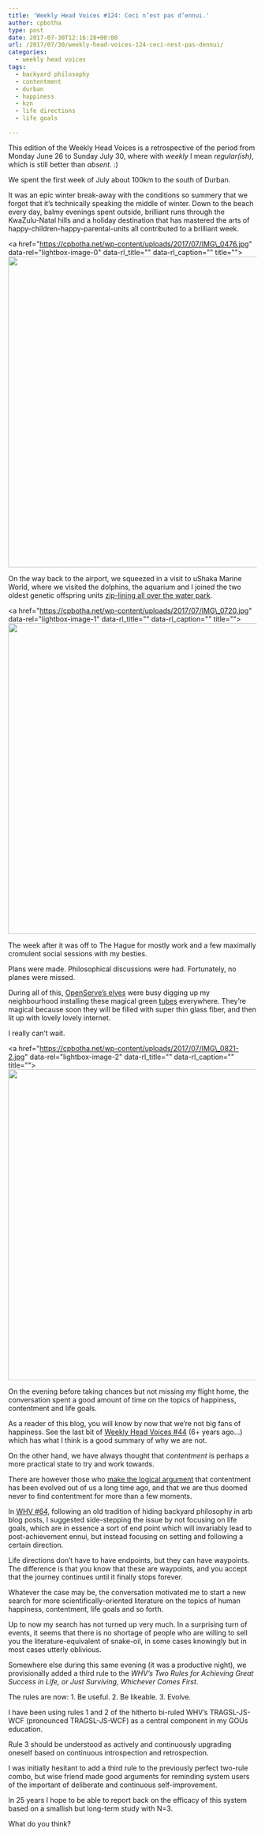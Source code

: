 ```yaml
---
title: 'Weekly Head Voices #124: Ceci n’est pas d’ennui.'
author: cpbotha
type: post
date: 2017-07-30T12:16:28+00:00
url: /2017/07/30/weekly-head-voices-124-ceci-nest-pas-dennui/
categories:
  - weekly head voices
tags:
  - backyard philosophy
  - contentment
  - durban
  - happiness
  - kzn
  - life directions
  - life goals

---
```

This edition of the Weekly Head Voices is a retrospective of the period from Monday June 26 to Sunday July 30, where with _weekly_ I mean _regular(ish)_, which is still better than _absent_. :)

We spent the first week of July about 100km to the south of Durban.

It was an epic winter break-away with the conditions so summery that we forgot that it&#8217;s technically speaking the middle of winter. Down to the beach every day, balmy evenings spent outside, brilliant runs through the KwaZulu-Natal hills and a holiday destination that has mastered the arts of happy-children-happy-parental-units all contributed to a brilliant week.

<a href="https://cpbotha.net/wp-content/uploads/2017/07/IMG\_0476.jpg" data-rel="lightbox-image-0" data-rl\_title="" data-rl_caption="" title=""><img data-attachment-id="2921" data-permalink="https://cpbotha.net/2017/07/30/weekly-head-voices-124-ceci-nest-pas-dennui/img_0476/" data-orig-file="https://cpbotha.net/wp-content/uploads/2017/07/IMG_0476.jpg" data-orig-size="4032,3024" data-comments-opened="1" data-image-meta="{&quot;aperture&quot;:&quot;2.2&quot;,&quot;credit&quot;:&quot;&quot;,&quot;camera&quot;:&quot;iPhone 6s&quot;,&quot;caption&quot;:&quot;&quot;,&quot;created_timestamp&quot;:&quot;1499185644&quot;,&quot;copyright&quot;:&quot;&quot;,&quot;focal_length&quot;:&quot;4.15&quot;,&quot;iso&quot;:&quot;25&quot;,&quot;shutter_speed&quot;:&quot;0.0015600624024961&quot;,&quot;title&quot;:&quot;&quot;,&quot;orientation&quot;:&quot;1&quot;}" data-image-title="IMG_0476" data-image-description="" data-medium-file="https://cpbotha.net/wp-content/uploads/2017/07/IMG_0476-300x225.jpg" data-large-file="https://cpbotha.net/wp-content/uploads/2017/07/IMG_0476-1024x768.jpg" class="alignnone size-large wp-image-2921" src="https://cpbotha.net/wp-content/uploads/2017/07/IMG_0476-1024x768.jpg" alt="" width="840" height="630" srcset="https://cpbotha.net/wp-content/uploads/2017/07/IMG_0476-1024x768.jpg 1024w, https://cpbotha.net/wp-content/uploads/2017/07/IMG_0476-300x225.jpg 300w, https://cpbotha.net/wp-content/uploads/2017/07/IMG_0476-768x576.jpg 768w, https://cpbotha.net/wp-content/uploads/2017/07/IMG_0476-1200x900.jpg 1200w" sizes="(max-width: 709px) 85vw, (max-width: 909px) 67vw, (max-width: 1362px) 62vw, 840px" /></a>

On the way back to the airport, we squeezed in a visit to uShaka Marine World, where we visited the dolphins, the aquarium and I joined the two oldest genetic offspring units [zip-lining all over the water park][1].

<a href="https://cpbotha.net/wp-content/uploads/2017/07/IMG\_0720.jpg" data-rel="lightbox-image-1" data-rl\_title="" data-rl_caption="" title=""><img data-attachment-id="2920" data-permalink="https://cpbotha.net/2017/07/30/weekly-head-voices-124-ceci-nest-pas-dennui/img_0720/" data-orig-file="https://cpbotha.net/wp-content/uploads/2017/07/IMG_0720.jpg" data-orig-size="4032,3024" data-comments-opened="1" data-image-meta="{&quot;aperture&quot;:&quot;2.2&quot;,&quot;credit&quot;:&quot;&quot;,&quot;camera&quot;:&quot;iPhone 6s&quot;,&quot;caption&quot;:&quot;&quot;,&quot;created_timestamp&quot;:&quot;1499604164&quot;,&quot;copyright&quot;:&quot;&quot;,&quot;focal_length&quot;:&quot;4.15&quot;,&quot;iso&quot;:&quot;200&quot;,&quot;shutter_speed&quot;:&quot;0.05&quot;,&quot;title&quot;:&quot;&quot;,&quot;orientation&quot;:&quot;1&quot;}" data-image-title="IMG_0720" data-image-description="" data-medium-file="https://cpbotha.net/wp-content/uploads/2017/07/IMG_0720-300x225.jpg" data-large-file="https://cpbotha.net/wp-content/uploads/2017/07/IMG_0720-1024x768.jpg" class="alignnone size-large wp-image-2920" src="https://cpbotha.net/wp-content/uploads/2017/07/IMG_0720-1024x768.jpg" alt="" width="840" height="630" srcset="https://cpbotha.net/wp-content/uploads/2017/07/IMG_0720-1024x768.jpg 1024w, https://cpbotha.net/wp-content/uploads/2017/07/IMG_0720-300x225.jpg 300w, https://cpbotha.net/wp-content/uploads/2017/07/IMG_0720-768x576.jpg 768w, https://cpbotha.net/wp-content/uploads/2017/07/IMG_0720-1200x900.jpg 1200w" sizes="(max-width: 709px) 85vw, (max-width: 909px) 67vw, (max-width: 1362px) 62vw, 840px" /></a>

The week after it was off to The Hague for mostly work and a few maximally cromulent social sessions with my besties.

Plans were made. Philosophical discussions were had. Fortunately, no planes were missed.

During all of this, [OpenServe&#8217;s elves][2] were busy digging up my neighbourhood installing these magical green [tubes][3] everywhere. They&#8217;re magical because soon they will be filled with super thin glass fiber, and then lit up with lovely lovely internet.

I really can&#8217;t wait.

<a href="https://cpbotha.net/wp-content/uploads/2017/07/IMG\_0821-2.jpg" data-rel="lightbox-image-2" data-rl\_title="" data-rl_caption="" title=""><img data-attachment-id="2926" data-permalink="https://cpbotha.net/2017/07/30/weekly-head-voices-124-ceci-nest-pas-dennui/img_0821-3/" data-orig-file="https://cpbotha.net/wp-content/uploads/2017/07/IMG_0821-2.jpg" data-orig-size="4032,3024" data-comments-opened="1" data-image-meta="{&quot;aperture&quot;:&quot;2.2&quot;,&quot;credit&quot;:&quot;&quot;,&quot;camera&quot;:&quot;iPhone 6s&quot;,&quot;caption&quot;:&quot;&quot;,&quot;created_timestamp&quot;:&quot;1500209183&quot;,&quot;copyright&quot;:&quot;&quot;,&quot;focal_length&quot;:&quot;4.15&quot;,&quot;iso&quot;:&quot;25&quot;,&quot;shutter_speed&quot;:&quot;0.0005720823798627&quot;,&quot;title&quot;:&quot;&quot;,&quot;orientation&quot;:&quot;1&quot;}" data-image-title="IMG_0821" data-image-description="" data-medium-file="https://cpbotha.net/wp-content/uploads/2017/07/IMG_0821-2-300x225.jpg" data-large-file="https://cpbotha.net/wp-content/uploads/2017/07/IMG_0821-2-1024x768.jpg" class="alignnone size-large wp-image-2926" src="https://cpbotha.net/wp-content/uploads/2017/07/IMG_0821-2-1024x768.jpg" alt="" width="840" height="630" srcset="https://cpbotha.net/wp-content/uploads/2017/07/IMG_0821-2-1024x768.jpg 1024w, https://cpbotha.net/wp-content/uploads/2017/07/IMG_0821-2-300x225.jpg 300w, https://cpbotha.net/wp-content/uploads/2017/07/IMG_0821-2-768x576.jpg 768w, https://cpbotha.net/wp-content/uploads/2017/07/IMG_0821-2-1200x900.jpg 1200w" sizes="(max-width: 709px) 85vw, (max-width: 909px) 67vw, (max-width: 1362px) 62vw, 840px" /></a>

On the evening before taking chances but not missing my flight home, the conversation spent a good amount of time on the topics of happiness, contentment and life goals.

As a reader of this blog, you will know by now that we&#8217;re not big fans of happiness. See the last bit of [Weekly Head Voices #44][4] (6+ years ago&#8230;) which has what I think is a good summary of why we are not.

On the other hand, we have always thought that _contentment_ is perhaps a more practical state to try and work towards.

There are however those who [make the logical argument][5] that contentment has been evolved out of us a long time ago, and that we are thus doomed never to find contentment for more than a few moments.

In [WHV #64][6], following an old tradition of hiding backyard philosophy in arb blog posts, I suggested side-stepping the issue by not focusing on life goals, which are in essence a sort of end point which will invariably lead to post-achievement ennui, but instead focusing on setting and following a certain direction.

Life directions don&#8217;t have to have endpoints, but they can have waypoints. The difference is that you know that these are waypoints, and you accept that the journey continues until it finally stops forever.

Whatever the case may be, the conversation motivated me to start a new search for more scientifically-oriented literature on the topics of human happiness, contentment, life goals and so forth.

Up to now my search has not turned up very much. In a surprising turn of events, it seems that there is no shortage of people who are willing to sell you the literature-equivalent of snake-oil, in some cases knowingly but in most cases utterly oblivious.

Somewhere else during this same evening (it was a productive night), we provisionally added a third rule to the _WHV&#8217;s Two Rules for Achieving Great Success in Life, or Just Surviving, Whichever Comes First_.

The rules are now: 1. Be useful. 2. Be likeable. 3. Evolve.

I have been using rules 1 and 2 of the hitherto bi-ruled WHV&#8217;s TRAGSL-JS-WCF (pronounced TRAGSL-JS-WCF) as a central component in my GOUs education.

Rule 3 should be understood as actively and continuously upgrading oneself based on continuous introspection and retrospection.

I was initially hesitant to add a third rule to the previously perfect two-rule combo, but wise friend made good arguments for reminding system users of the important of deliberate and continuous self-improvement.

In 25 years I hope to be able to report back on the efficacy of this system based on a smallish but long-term study with N=3.

What do you think?

 [1]: https://www.chimpandzee.co.za/ushaka/
 [2]: http://openserve.co.za/open/
 [3]: https://en.wikipedia.org/wiki/Series_of_tubes
 [4]: /2011/04/07/happinessexception-weekly-head-voices-44/
 [5]: https://www.theguardian.com/commentisfree/2016/aug/17/psychology-happiness-contentment-humans-aspire-goals-accomplish-evolution
 [6]: /2012/01/28/slow-philosophy-weekly-head-voices-64/